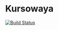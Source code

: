 # Kursowaya

[![Build Status](https://travis-ci.org/WorksKurs/Kursowaya.svg?branch=master)](https://travis-ci.org/WorksKurs/Kursowaya.svg?branch=master)
